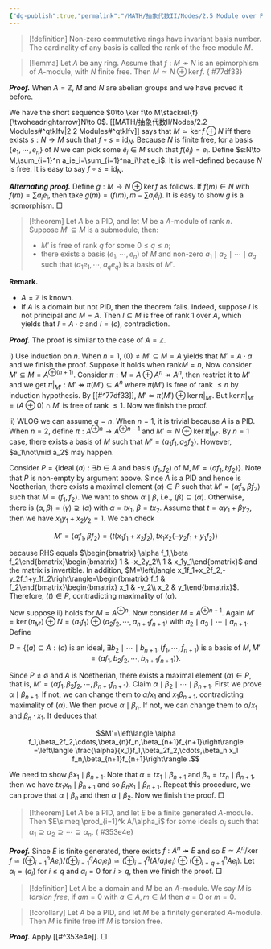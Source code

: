 ```yaml
---
{"dg-publish":true,"permalink":"/MATH/抽象代数II/Nodes/2.5 Module over PID/","dgPassFrontmatter":true}
---
```



> [!definition]
> Non-zero commutative rings have invariant basis number. The cardinality of any basis is called the rank of the free module $M$.


> [!lemma]
> Let $A$ be any ring. Assume that $f:M\twoheadrightarrow N$ is an epimorphism of $A$-module, with $N$ finite free. Then $M\simeq N\oplus \ker f$.
{ #77df33}


**_Proof._**
When $A=\mathbb{Z}$, $M$ and $N$ are abelian groups and we have proved it before.

We have the short sequence $0\to \ker f\to M\stackrel{f}{\twoheadrightarrow}N\to 0$. [[MATH/抽象代数II/Nodes/2.2 Modules#^qtklfv\|2.2 Modules#^qtklfv]] says that $M\simeq\ker f\oplus N$ iff there exists $s:N\to M$ such that $f\circ s=\mathrm{id}_N$. Because $N$ is finite free, for a basis $\{e_1,\cdots,e_n\}$ of $N$ we can pick some $\hat e_i\in M$ such that $f(\hat e_i)=e_i$. Define $s:N\to M,\sum_{i=1}^n a_ie_i=\sum_{i=1}^na_i\hat e_i$. It is well-defined because $N$ is free. It is easy to say $f\circ s=\mathrm{id}_N$.

***Alternating proof.*** Define $g:M\to N\oplus \ker f$ as follows. If $f(m)\in N$ with $f(m)=\sum a_ie_i$, then take $g(m)=(f(m),m-\sum a_i\hat e_i)$. It is easy to show $g$ is a isomorphism.
□


> [!theorem]
> Let $A$ be a PID, and let $M$ be a $A$-module of rank $n$. Suppose $M'\subseteq M$ is a submodule, then:
> - $M'$ is free of rank $q$ for some $0\leqslant q\leqslant n$;
> - there exists a basis $(e_1,\cdots,e_n)$ of $M$ and non-zero $a_1\mid a_2\mid\cdots\mid a_q$ such that $(a_1e_1,\cdots,a_qe_q)$ is a basis of $M'$.

**Remark.** 
- $A=\mathbb{Z}$ is known.
- If $A$ is a domain but not PID, then the theorem fails. Indeed, suppose $I$ is not principal and $M=A$. Then $I\subseteq M$ is free of rank $1$ over $A$, which yields that $I=A\cdot c$ and $I=(c)$, contradiction.

**_Proof._**
The proof is similar to the case of $A=\mathbb{Z}$. 

i) Use induction on $n$. When $n=1$, $(0)\neq M'\subseteq M=A$ yields that $M'=A\cdot a$ and we finish the proof. Suppose it holds when $\mathrm{rank} M=n$, Now consider $M'\subseteq M=A^{\oplus (n+1)}$. Consider $\pi:M=A\oplus A^n\twoheadrightarrow A^n$, then restrict it to $M'$ and we get $\pi|_{M'}:M'\twoheadrightarrow\pi(M')\subseteq A^n$ where $\pi(M')$ is free of rank $\leqslant n$ by induction hypothesis. By [[#^77df33]], $M'\simeq \pi(M')\oplus \ker \pi|_{M'}$. But $\ker\pi|_{M'}=(A\oplus 0)\cap M'$ is free of rank $\leqslant 1$. Now we finish the proof.

ii) WLOG we can assume $q=n$. When $n=1$, it is trivial because $A$ is a PID. When $n=2$, define $\pi:A^{\oplus n}\to A^{\oplus n-1}$ and $M'\simeq N\oplus\ker\pi|_{M'}$. By $n=1$ case, there exists a basis of $M$ such that $M'=\left\langle a_1f_1,a_2f_2\right\rangle$. However, $a_1\not\mid a_2$ may happen. 

Consider $P=\{\mbox{ideal }(a):\exists b\in A\mbox{ and basis }(f_1,f_2)\mbox{ of }M,M'=\left\langle af_1,bf_2\right\rangle \}$. Note that $P$ is non-empty by argument above. Since $A$ is a PID and hence is Noetherian, there exists a maximal element $(\alpha)\in P$ such that $M'=\left\langle\alpha f_1,\beta f_2\right\rangle$ such that $M=\left\langle f_1,f_2\right\rangle$. We want to show $\alpha\mid \beta$, i.e., $(\beta)\subseteq(\alpha)$. Otherwise, there is $(\alpha,\beta)=(\gamma)\supsetneq(\alpha)$ with $\alpha=tx_1$, $\beta=tx_2$. Assume that $t=\alpha y_1+\beta y_2$, then we have $x_1y_1+x_2y_2=1$. We can check 

$$M'=\left\langle\alpha f_1,\beta f_2\right\rangle =\left\langle t(x_1f_1+x_2f_2), tx_1x_2(-y_2f_1+y_1f_2)\right\rangle $$

because RHS equals $\begin{bmatrix} \alpha f_1,\beta f_2\end{bmatrix}\begin{bmatrix} 1 & -x_2y_2\\ 1 & x_1y_1\end{bmatrix}$ and the matrix is invertible. In addition, $M=\left\langle x_1f_1+x_2f_2,-y_2f_1+y_1f_2\right\rangle=\begin{bmatrix} f_1 & f_2\end{bmatrix}\begin{bmatrix} x_1 & -y_2\\ x_2 & y_1\end{bmatrix}$. Therefore, $(t)\in P$, contradicting maximality of $(\alpha)$. 

Now suppose ii) holds for $M=A^{\oplus n}$. Now consider $M=A^{\oplus n+1}$. Again $M'=\ker(\pi_{M'})\oplus N=\left\langle a_1f_1\right\rangle\oplus\left\langle a_2f_2,\cdots,a_{n+1}f_{n+1}\right\rangle$ with $a_2\mid a_3\mid \cdots\mid a_{n+1}$. Define

$$P=\{(a)\subseteq A:(a)\mbox{ is an ideal, }\exists b_2\mid\cdots\mid b_{n+1}, (f_1,\cdots,f_{n+1})\mbox{ is a basis of }M,M'=\left\langle af_1,b_2f_2,\cdots,b_{n+1}f_{n+1}\right\rangle \}.$$

Since $P\neq\emptyset$ and $A$ is Noetherian, there exists a maximal element $(\alpha)\in P$, that is, $M'=\left\langle \alpha f_1,\beta_2f_2,\cdots,\beta_{n+1}f_{n+1}\right\rangle$. Claim $\alpha\mid\beta_2\mid\cdots\mid \beta_{n+1}$. First we prove $\alpha\mid\beta_{n+1}$. If not, we can change them to $\alpha/x_1$ and $x_1\beta_{n+1}$, contradicting maximality of $(\alpha)$. We then prove $\alpha\mid \beta_{n}$. If not, we can change them to $\alpha/x_1$ and $\beta_n\cdot x_1$. It deduces that 

$$M'=\left\langle \alpha f_1,\beta_2f_2,\cdots,\beta_{n}f_n,\beta_{n+1}f_{n+1}\right\rangle =\left\langle \frac{\alpha}{x_1}f_1,\beta_2f_2,\cdots,\beta_n x_1 f_n,\beta_{n+1}f_{n+1}\right\rangle .$$

We need to show $\beta x_1\mid \beta_{n+1}$. Note that $\alpha= tx_1\mid \beta_{n+1}$ and $\beta_n=tx_n\mid \beta_{n+1}$, then we have $tx_1x_n\mid\beta_{n+1}$ and so $\beta_nx_1\mid \beta_{n+1}$. Repeat this procedure, we can prove that $\alpha\mid \beta_{n}$ and then $\alpha\mid\beta_2$. Now we finish the proof.
□


> [!theorem]
> Let $A$ be a PID, and let $E$ be a finite generated $A$-module. Then $E\simeq \prod_{i=1}^k A/\alpha_i$ for some ideals $\alpha_i$ such that $\alpha_1\supseteq\alpha_2\supseteq\cdots\supseteq \alpha_n$.
{ #353e4e}


**_Proof._**
Since $E$ is finite generated, there exists $f:A^n\twoheadrightarrow E$ and so $E\simeq A^n/\ker f\simeq (\oplus_{i=1}^n Ae_i)/(\oplus_{i=1}^qAa_ie_i)\simeq \left(\oplus_{i=1}^q(A/a_i)e_i\right)\oplus(\oplus_{i=q+1}^n Ae_j)$. Let $\alpha_i=(a_i)$ for $i\leqslant q$ and $\alpha_i=0$ for $i>q$, then we finish the proof.
□


> [!definition]
> Let $A$ be a domain and $M$ be an $A$-module. We say $M$ is *torsion free*, if $am=0$ with $a\in A,m\in M$ then $a=0$ or $m=0$.


> [!corollary]
> Let $A$ be a PID, and let $M$ be a finitely generated $A$-module. Then $M$ is finite free iff $M$ is torsion free.

**_Proof._**
Apply [[#^353e4e]].
□


